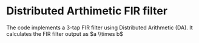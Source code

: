 # Distributed Arthimetic FIR filter
The code implements a 3-tap FIR filter using Distributed Arithmetic (DA). It calculates the FIR filter output as $a \\times b$
